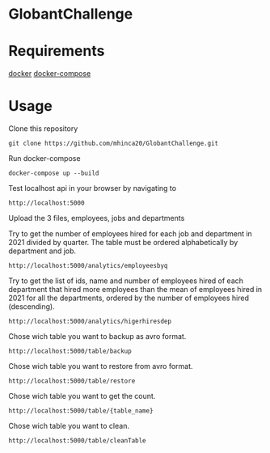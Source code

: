 # GlobantChallenge


# Requirements
[docker](https://www.docker.com/get-docker)
[docker-compose](https://docs.docker.com/compose/install/)

# Usage
Clone this repository
```
git clone https://github.com/mhinca20/GlobantChallenge.git
```

Run docker-compose
```
docker-compose up --build
```

Test localhost api in your browser by navigating to
```
http://localhost:5000
```

Upload the 3 files, employees, jobs and departments


Try to get the number of employees hired for each job and department in 2021 divided by quarter. The
table must be ordered alphabetically by department and job.
```
http://localhost:5000/analytics/employeesbyq
```

Try to get the list of ids, name and number of employees hired of each department that hired more
employees than the mean of employees hired in 2021 for all the departments, ordered
by the number of employees hired (descending).
```
http://localhost:5000/analytics/higerhiresdep
```

Chose wich table you want to backup as avro format.
```
http://localhost:5000/table/backup
```

Chose wich table you want to restore from avro format.
```
http://localhost:5000/table/restore
```

Chose wich table you want to get the count.
```
http://localhost:5000/table/{table_name}
```

Chose wich table you want to clean.
```
http://localhost:5000/table/cleanTable
```
